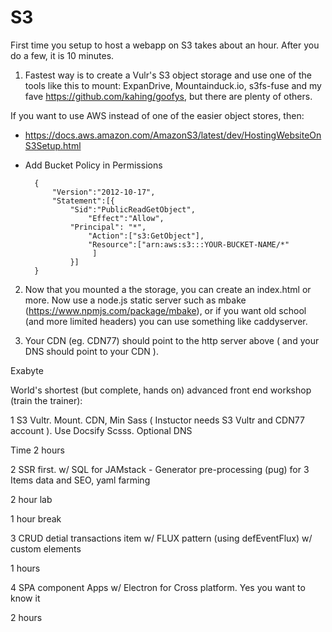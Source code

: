 # S3

First time you setup to host a webapp on S3 takes about an hour. After you do a few, it is
10 minutes.

1. Fastest way is to create a Vulr's S3 object storage and use one of the tools like this to mount:
ExpanDrive, Mountainduck.io, s3fs-fuse and my fave https://github.com/kahing/goofys, but there are plenty of others.

If you want to use AWS instead of one of the easier object stores, then:

- https://docs.aws.amazon.com/AmazonS3/latest/dev/HostingWebsiteOnS3Setup.html

- Add Bucket Policy in Permissions

		{
			"Version":"2012-10-17",
			"Statement":[{
				"Sid":"PublicReadGetObject",
					"Effect":"Allow",
				"Principal": "*",
					"Action":["s3:GetObject"],
					"Resource":["arn:aws:s3:::YOUR-BUCKET-NAME/*"
					 ]
				}]
		}



2. Now that you mounted a the storage, you can create an index.html or more.
Now use a node.js static server such as mbake (https://www.npmjs.com/package/mbake), or if you want old school (and more limited headers) you can use something like caddyserver.

3. Your CDN (eg. CDN77) should point to the http server above ( and your DNS should point to your CDN ).


Exabyte

World's shortest (but complete, hands on) advanced front end workshop (train the trainer):

1 S3 Vultr. Mount. CDN, Min Sass ( Instuctor needs S3 Vultr and CDN77 account ). Use Docsify Scsss. Optional DNS

Time 2 hours

2 SSR first. w/ SQL for JAMstack - Generator pre-processing (pug) for 3 Items data and SEO, yaml farming

2 hour lab

1 hour break

3 CRUD detial transactions  item w/ FLUX pattern (using defEventFlux) w/ custom elements

1 hours

4 SPA component Apps w/ Electron for Cross platform. Yes you want to know it

2 hours

